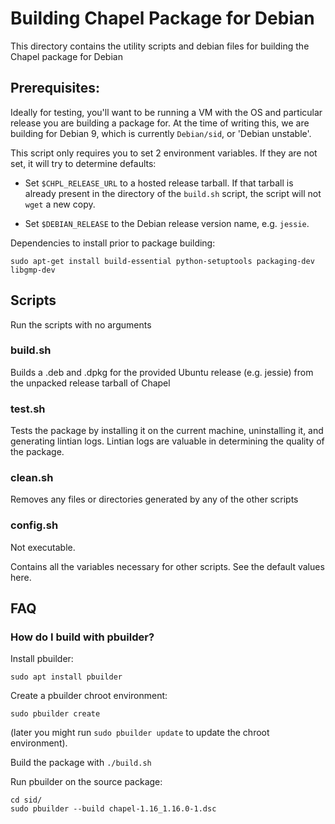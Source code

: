 # Building Chapel Package for Debian

This directory contains the utility scripts and debian files for
building the Chapel package for Debian

## Prerequisites:

Ideally for testing, you'll want to be running a VM with the OS and
particular release you are building a package for. At the time of writing this,
we are building for Debian 9, which is currently `Debian/sid`, or 'Debian
unstable'.

This script only requires you to set 2 environment variables. If they are not
set, it will try to determine defaults:

* Set `$CHPL_RELEASE_URL` to a hosted release tarball. If that tarball is
  already present in the directory of the `build.sh` script, the script will
  not `wget` a new copy.

* Set `$DEBIAN_RELEASE` to the Debian release version name, e.g. `jessie`.

Dependencies to install prior to package building:

    sudo apt-get install build-essential python-setuptools packaging-dev libgmp-dev

## Scripts

Run the scripts with no arguments

### build.sh

Builds a .deb and .dpkg for the provided Ubuntu release (e.g. jessie) from the
unpacked release tarball of Chapel

### test.sh

Tests the package by installing it on the current machine, uninstalling it,
and generating lintian logs. Lintian logs are valuable in determining the
quality of the package.

### clean.sh

Removes any files or directories generated by any of the other scripts

### config.sh

Not executable.

Contains all the variables necessary for other scripts. See the default values
here.


## FAQ

### How do I build with pbuilder?


Install pbuilder:

```
sudo apt install pbuilder
```

Create a pbuilder chroot environment:
```
sudo pbuilder create
```
(later you might run `sudo pbuilder update` to update the chroot environment).

Build the package with `./build.sh`


Run pbuilder on the source package:

```
cd sid/
sudo pbuilder --build chapel-1.16_1.16.0-1.dsc
```


